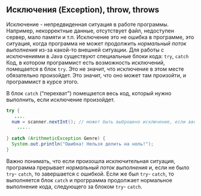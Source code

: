 ## Исключения (Exception), throw, throws
Исключение - непредвиденная ситуация в работе программы. Например, некорректные данные, отсутствует файл, недоступен сервер, мало памяти и т.п. Исключение это не ошибка в программе, это ситуация, когда программа не может продолжить *нормальный поток выполнения* из-за какой-то внешней ситуации. 
Для работы с исключениями  в Java существуют специальные блоки кода: `try`, `catch` 
Код, в котором программист есть возможность исключений, помещается в блок `try`. Это не значит, что исключение в этом месте обязательно произойдет. Это значит, что оно может там произойти, и программист в курсе этого.

В блок `catch` (“перехват”) помещается весь код, который нужно выполнить, если исключение произойдет.

```java
try {
   ....
  num = scanner.nextInt(); // может быть выброшено исключение, если введено не число
    .....    
    
} catch (ArithmeticException Genre) {
  System.out.println("Ошибка! Нельзя делить на ноль!");
}
```

Важно понимать, что если  произошла исключительная ситуация, программа прерывает 
*нормальный поток выполнения* и, если не было `try`- `catch`, то завершается с ошибкой. Если же был `try`- `catch`, то выполняется блок `catch` и прогррамма продолжает нормальное выполнение кода, следующего за блоком `try`- `catch`.


